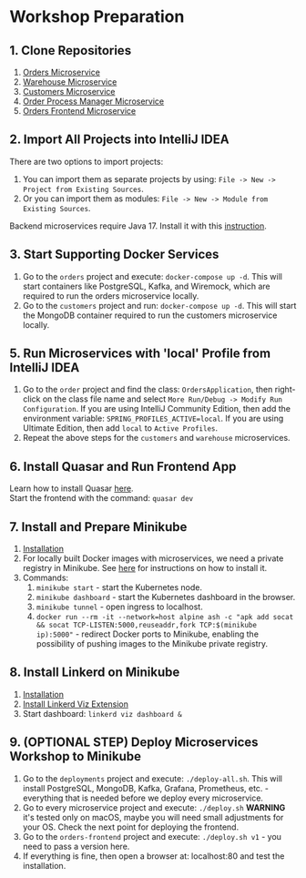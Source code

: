 # Workshop Preparation

## 1. Clone Repositories
1. [Orders Microservice](https://github.com/kamil-jasek/microservices-workshop-orders)
2. [Warehouse Microservice](https://github.com/kamil-jasek/microservices-workshop-warehouse)
3. [Customers Microservice](https://github.com/kamil-jasek/microservices-workshop-customers)
4. [Order Process Manager Microservice](https://github.com/kamil-jasek/microservices-workshop-order-process-manager)
5. [Orders Frontend Microservice](https://github.com/kamil-jasek/microservices-workshop-orders-fronted)

## 2. Import All Projects into IntelliJ IDEA
There are two options to import projects:
1. You can import them as separate projects by using: `File -> New -> Project from Existing Sources`.
2. Or you can import them as modules: `File -> New -> Module from Existing Sources`.

Backend microservices require Java 17. Install it with this [instruction](https://www.jetbrains.com/help/idea/sdk.html).

## 3. Start Supporting Docker Services
1. Go to the `orders` project and execute: `docker-compose up -d`. This will start containers like PostgreSQL, Kafka, and Wiremock, which are required to run the orders microservice locally.
2. Go to the `customers` project and run: `docker-compose up -d`. This will start the MongoDB container required to run the customers microservice locally.

## 5. Run Microservices with 'local' Profile from IntelliJ IDEA

1. Go to the `order` project and find the class: `OrdersApplication`, then right-click on the class file name and select `More Run/Debug -> Modify Run Configuration`. If you are using IntelliJ Community Edition, then add the environment variable: `SPRING_PROFILES_ACTIVE=local`. If you are using Ultimate Edition, then add `local` to `Active Profiles`.
2. Repeat the above steps for the `customers` and `warehouse` microservices.

## 6. Install Quasar and Run Frontend App
Learn how to install Quasar [here](https://quasar.dev/start/quasar-cli#tl-dr).<br>
Start the frontend with the command: `quasar dev`

## 7. Install and Prepare Minikube
1. [Installation](https://minikube.sigs.k8s.io/docs/start/)
2. For locally built Docker images with microservices, we need a private registry in Minikube. See [here](https://minikube.sigs.k8s.io/docs/handbook/registry/) for instructions on how to install it.
3. Commands:
   1. `minikube start` - start the Kubernetes node.
   2. `minikube dashboard` - start the Kubernetes dashboard in the browser.
   3. `minikube tunnel` - open ingress to localhost.
   4. `docker run --rm -it --network=host alpine ash -c "apk add socat && socat TCP-LISTEN:5000,reuseaddr,fork TCP:$(minikube ip):5000"` - redirect Docker ports to Minikube, enabling the possibility of pushing images to the Minikube private registry.

## 8. Install Linkerd on Minikube
1. [Installation](https://linkerd.io/2.13/getting-started/)
2. [Install Linkerd Viz Extension](https://linkerd.io/2.13/getting-started/#step-5-explore-linkerd)
3. Start dashboard: `linkerd viz dashboard &`

## 9. (OPTIONAL STEP) Deploy Microservices Workshop to Minikube
1. Go to the `deployments` project and execute: `./deploy-all.sh`. This will install PostgreSQL, MongoDB, Kafka, Grafana, Prometheus, etc. - everything that is needed before we deploy every microservice.
2. Go to every microservice project and execute: `./deploy.sh` **WARNING** it's tested only on macOS, maybe you will need small adjustments for your OS. Check the next point for deploying the frontend.
3. Go to the `orders-frontend` project and execute: `./deploy.sh v1` - you need to pass a version here.
4. If everything is fine, then open a browser at: localhost:80 and test the installation.

